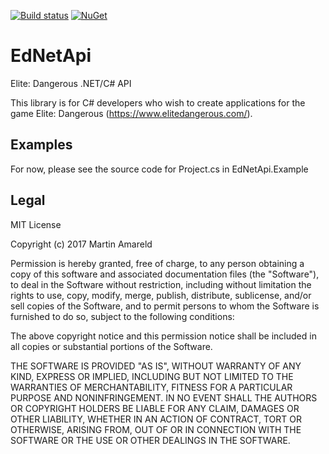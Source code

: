 
[![Build status](https://ci.appveyor.com/api/projects/status/0v7befd1pjlbeiw7?svg=true)](https://ci.appveyor.com/project/mbedatpro/ednetapi) [![NuGet](https://img.shields.io/nuget/v/EdNetApi.svg)](https://www.nuget.org/packages/EdNetApi/)

# EdNetApi
Elite: Dangerous .NET/C# API

This library is for C# developers who wish to create applications for the game Elite: Dangerous (https://www.elitedangerous.com/).

## Examples

For now, please see the source code for Project.cs in EdNetApi.Example

## Legal

MIT License

Copyright (c) 2017 Martin Amareld

Permission is hereby granted, free of charge, to any person obtaining a copy
of this software and associated documentation files (the "Software"), to deal
in the Software without restriction, including without limitation the rights
to use, copy, modify, merge, publish, distribute, sublicense, and/or sell
copies of the Software, and to permit persons to whom the Software is
furnished to do so, subject to the following conditions:

The above copyright notice and this permission notice shall be included in all
copies or substantial portions of the Software.

THE SOFTWARE IS PROVIDED "AS IS", WITHOUT WARRANTY OF ANY KIND, EXPRESS OR
IMPLIED, INCLUDING BUT NOT LIMITED TO THE WARRANTIES OF MERCHANTABILITY,
FITNESS FOR A PARTICULAR PURPOSE AND NONINFRINGEMENT. IN NO EVENT SHALL THE
AUTHORS OR COPYRIGHT HOLDERS BE LIABLE FOR ANY CLAIM, DAMAGES OR OTHER
LIABILITY, WHETHER IN AN ACTION OF CONTRACT, TORT OR OTHERWISE, ARISING FROM,
OUT OF OR IN CONNECTION WITH THE SOFTWARE OR THE USE OR OTHER DEALINGS IN THE
SOFTWARE.
